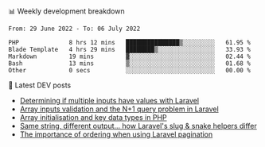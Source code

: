 📊 Weekly development breakdown
<!--START_SECTION:waka-->

```text
From: 29 June 2022 - To: 06 July 2022

PHP              8 hrs 12 mins   ███████████████▒░░░░░░░░░   61.95 %
Blade Template   4 hrs 29 mins   ████████▒░░░░░░░░░░░░░░░░   33.93 %
Markdown         19 mins         ▓░░░░░░░░░░░░░░░░░░░░░░░░   02.44 %
Bash             13 mins         ▒░░░░░░░░░░░░░░░░░░░░░░░░   01.68 %
Other            0 secs          ░░░░░░░░░░░░░░░░░░░░░░░░░   00.00 %
```

<!--END_SECTION:waka-->

📕 Latest DEV posts
<!-- BLOG-POST-LIST:START -->
- [Determining if multiple inputs have values with Laravel](https://dev.to/michaelvickersuk/determining-if-multiple-inputs-have-values-with-laravel-km6)
- [Array inputs validation and the N+1 query problem in Laravel](https://dev.to/michaelvickersuk/array-inputs-validation-and-the-n1-query-problem-in-laravel-2agb)
- [Array initialisation and key data types in PHP](https://dev.to/michaelvickersuk/array-initialisation-and-key-data-types-in-php-1e5b)
- [Same string, different output... how Laravel&#39;s slug &amp; snake helpers differ](https://dev.to/michaelvickersuk/same-string-different-output-how-laravels-slug-snake-helpers-differ-1ccj)
- [The importance of ordering when using Laravel pagination](https://dev.to/michaelvickersuk/the-importance-of-ordering-when-using-laravel-pagination-1e37)
<!-- BLOG-POST-LIST:END -->
